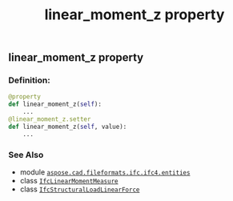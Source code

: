﻿---
title: linear_moment_z property
second_title: Aspose.CAD for Python via .NET API References
description: 
type: docs
weight: 110
url: /python-net/aspose.cad.fileformats.ifc.ifc4.entities/ifcstructuralloadlinearforce/linear_moment_z/
is_root: false
---

## linear_moment_z property

### Definition:
```python
@property
def linear_moment_z(self):
    ...
@linear_moment_z.setter
def linear_moment_z(self, value):
    ...
```

### See Also
* module [`aspose.cad.fileformats.ifc.ifc4.entities`](../../)
* class [`IfcLinearMomentMeasure`](/cad/python-net/aspose.cad.fileformats.ifc.ifc4.types/ifclinearmomentmeasure)
* class [`IfcStructuralLoadLinearForce`](/cad/python-net/aspose.cad.fileformats.ifc.ifc4.entities/ifcstructuralloadlinearforce)
